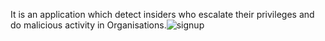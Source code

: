 It is an application which detect insiders who escalate their privileges and do malicious activity in Organisations.![signup](https://github.com/Shirisha-1313/Behaviour-Based-Privilege-Escalation-Detection-System/assets/106987221/56e0d35b-fc69-4543-82f9-94bf03872296)
